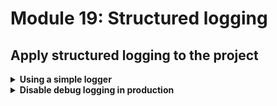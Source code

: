 # Module 19: Structured logging

## Apply structured logging to the project

<details>
<summary><b>Using a simple logger</b></summary><p>

The [AWS Lambda Powertools](https://awslabs.github.io/aws-lambda-powertools-typescript/latest/) has a number of utilities to make it easier to build production-ready serverless applications. The project is also available in Python, Java and .Net.

One of the tools available is a very simple logger that supports structured logging (amongst other things).

So, first, let's install the logger for our project.

1. At the project root, run the command `npm install --save @aws-lambda-powertools/logger` to install the logger.

Now we need to change all the places where we're using `console.log`.

2. Open `functions/get-index.js` and add the following to the top of the file

```javascript
const { Logger } = require('@aws-lambda-powertools/logger')
const logger = new Logger({ serviceName: process.env.serviceName })
```

on line 20, replace

```javascript
console.log(`loading restaurants from ${restaurantsApiRoot}...`)
```

with

```javascript
logger.debug('getting restaurants...', { url: restaurantsApiRoot })
```

Notice that the `restaurantsApiRoot` is captured as a separate `url` attribute in the log message. Capturing variables as attributes (instead of baking them into the message) makes them easier to search and filter by.

On line 37, replace

```javascript
console.log(`found ${restaurants.length} restaurants`)
```

with

```javascript
logger.debug('got restaurants', { count: restaurants.length })
```

Again, notice how `count` is captured as a separate attribute.

3. Open `functions/get-restaurants.js` and add the following to the top of the file

```javascript
const { Logger } = require('@aws-lambda-powertools/logger')
const logger = new Logger({ serviceName: process.env.serviceName })
```

On line 15, replace

```javascript
console.log(`fetching ${count} restaurants from ${tableName}...`)
```

with

```javascript
logger.debug('getting restaurants from DynamoDB...', {
  count,
  tableName
})
```

And then on line 25, replace

```javascript
console.log(`found ${resp.Items.length} restaurants`)
```

with

```javascript
logger.debug('found restaurants', {
  count: resp.Items.length
})
```

4. Open `functions/place-order.js` and add the following to the top of the file

```javascript
const { Logger } = require('@aws-lambda-powertools/logger')
const logger = new Logger({ serviceName: process.env.serviceName })
```

On line 13, replace

```javascript
console.log(`placing order ID [${orderId}] to [${restaurantName}]`)
```

with

```javascript
logger.debug('placing order...', { orderId, restaurantName })
```

Similarly, on line 28, replace

```javascript
console.log(`published 'order_placed' event into EventBridge`)
```

with

```javascript
logger.debug(`published event into EventBridge`, {
  eventType: 'order_placed',
  busName
})
```

5. Repeat the same process for `functions/notify-restaurant` and `functions/search-restaurants`, using your best judgement on what information you should log in each case.

6. So far, we have added a number of debug log messages. By default, the log level is set to `info` so we won't see these log messages. We can control the behaviour of the logger through a number of settings. These settings can be configured at the constructor level (for each logger) or using environment variables:

* Service name
* Logging level
* Log incoming event (applicable when used with `injectLambdaContext` middleware, more on this later)
* Debug log sampling (more on this later)

For now, let's set the log level to `debug`. Go back to the `serverless.yml`, and add this to `provider.environment`:

`LOG_LEVEL: debug`

(mind the indentation)

7. Run the integration tests

`npm run test`

and see that the functions are now logging in JSON

```
{"level":"DEBUG","message":"getting restaurants...","service":"workshop-yancui","timestamp":"2023-04-18T11:19:46.199Z","url":"https://os9v5foa01.execute-api.us-east-1.amazonaws.com/dev/restaurants"}
{"level":"DEBUG","message":"notified restaurant of order","service":"workshop-yancui","timestamp":"2023-04-18T11:19:47.205Z","orderId":"7e9768b5-cdc8-5413-b37f-c0969aab985e","restaurantName":"Fangtasia"}
{"level":"DEBUG","message":"getting restaurants from DynamoDB...","service":"workshop-yancui","timestamp":"2023-04-18T11:19:47.273Z","count":8,"tableName":"workshop-yancui-dev-RestaurantsTable-12DJXBCLOPCIP"}
 PASS  tests/test_cases/get-restaurants.tests.js
  ● Console

    console.log
      AWS credential loaded

      at log (tests/steps/init.js:25:11)

{"level":"DEBUG","message":"published event to EventBridge","service":"workshop-yancui","timestamp":"2023-04-18T11:19:47.608Z","eventType":"restaurant_notified","busName":"order_events_dev_yancui"}
{"level":"DEBUG","message":"found restaurants","service":"workshop-yancui","timestamp":"2023-04-18T11:19:47.664Z","count":8}
 PASS  tests/test_cases/get-index.tests.js
  ● Console

    console.log
      AWS credential loaded

      at log (tests/steps/init.js:25:11)

{"level":"DEBUG","message":"placing order...","service":"workshop-yancui","timestamp":"2023-04-18T11:19:47.956Z","orderId":"f55c3c7e-cfb4-525f-b97b-cda0d7845ab7","restaurantName":"Fangtasia"}
{"level":"DEBUG","message":"got restaurants","service":"workshop-yancui","timestamp":"2023-04-18T11:19:47.994Z","count":8}
 PASS  tests/test_cases/notify-restaurant.tests.js
  ● Console

    console.log
      AWS credential loaded

      at log (tests/steps/init.js:25:11)

    console.log
      stop polling SQS...

      at Object.log [as stop] (tests/messages.js:54:13)

    console.log
      long polling stopped

      at Object.log [as stop] (tests/messages.js:58:13)

{"level":"DEBUG","message":"published event into EventBridge","service":"workshop-yancui","timestamp":"2023-04-18T11:19:48.366Z","eventType":"order_placed","busName":"order_events_dev_yancui"}
{"level":"DEBUG","message":"finding restaurants with matching theme...","service":"workshop-yancui","timestamp":"2023-04-18T11:19:48.464Z","count":8,"theme":"cartoon"}
{"level":"DEBUG","message":"found restaurants","service":"workshop-yancui","timestamp":"2023-04-18T11:19:48.880Z","count":4}
 PASS  tests/test_cases/place-order.tests.js
  ● Console

    console.log
      AWS credential loaded

      at log (tests/steps/init.js:25:11)

    console.log
      [test-Andre-Bell-vjohkdzn] - user is created

      at Object.log [as an_authenticated_user] (tests/steps/given.js:38:11)

    console.log
      [test-Andre-Bell-vjohkdzn] - initialised auth flow

      at Object.log [as an_authenticated_user] (tests/steps/given.js:51:11)

    console.log
      [test-Andre-Bell-vjohkdzn] - responded to auth challenge

      at Object.log [as an_authenticated_user] (tests/steps/given.js:65:11)

    console.log
      [test-Andre-Bell-vjohkdzn] - user deleted

      at Object.log [as an_authenticated_user] (tests/steps/teardown.js:15:11)

    console.log
      stop polling SQS...

      at Object.log [as stop] (tests/messages.js:54:13)

    console.log
      long polling stopped

      at Object.log [as stop] (tests/messages.js:58:13)

 PASS  tests/test_cases/search-restaurants.tests.js
  ● Console

    console.log
      AWS credential loaded

      at log (tests/steps/init.js:25:11)

    console.log
      [test-Trevor-Harper-cxwsnhwx] - user is created

      at Object.log [as an_authenticated_user] (tests/steps/given.js:38:11)

    console.log
      [test-Trevor-Harper-cxwsnhwx] - initialised auth flow

      at Object.log [as an_authenticated_user] (tests/steps/given.js:51:11)

    console.log
      [test-Trevor-Harper-cxwsnhwx] - responded to auth challenge

      at Object.log [as an_authenticated_user] (tests/steps/given.js:65:11)

    console.info
      this is a secret

      at info (functions/search-restaurants.js:34:11)

    console.log
      [test-Trevor-Harper-cxwsnhwx] - user deleted

      at Object.log [as an_authenticated_user] (tests/steps/teardown.js:15:11)


Test Suites: 5 passed, 5 total
Tests:       7 passed, 7 total
Snapshots:   0 total
Time:        4.644 s, estimated 5 s
Ran all test suites.
```

</p></details>

<details>
<summary><b>Disable debug logging in production</b></summary><p>

Let's configure the `LOG_LEVEL` environment such that we'll be logging at `info` level in production, but logging at `debug` level everywhere else.

1. Open `serverless.yml`. Under the `custom` section at the top, add `logLevel` as below:

```yml
logLevel:
  prod: INFO
  default: DEBUG
```

2. Still in the `serverless.yml`, under `provider.environment` section, change the `LOG_LEVEL` environment variable to this

```yml
LOG_LEVEL: ${self:custom.logLevel.${sls:stage}, self:custom.logLevel.default}
```

This uses the `${xxx, yyy}` syntax to provide a fall back. In this case, we're saying "if there is an environment specific override available for the current stage, e.g. `custom.logLevel.dev`, then use it. Otherwise, fall back to `custom.logLevel.default`"

This is a nice trick to specify a stage-specific override, but then fall back to some default value otherwise.

After this change, the `provider` section should look like this:

```yml
provider:
  name: aws
  runtime: nodejs18.x
  eventBridge:
    useCloudFormation: true
  environment:
    rest_api_url: !Sub https://${ApiGatewayRestApi}.execute-api.${AWS::Region}.amazonaws.com/${sls:stage}
    serviceName: ${self:service}
    stage: ${sls:stage}
    ssmStage: ${param:ssmStage, sls:stage}
    middy_cache_enabled: true
    middy_cache_expiry_milliseconds: 60000 # 1 mins
    LOG_LEVEL: ${self:custom.logLevel.${sls:stage}, self:custom.logLevel.default}
```

This applies the `LOG_LEVEL` environment variable (used to decide what level the logger should log at) to all the functions in the project (since it's specified under `provider`).

</p></details>
